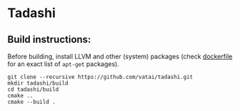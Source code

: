 # Tadashi

## Build instructions:

Before building, install LLVM and other (system) packages (check [dockerfile](docker/tadashi.dockerfile) for an exact list of `apt-get` packages).

```
git clone --recursive https://github.com/vatai/tadashi.git
mkdir tadashi/build
cd tadashi/build
cmake ..
cmake --build .
```
